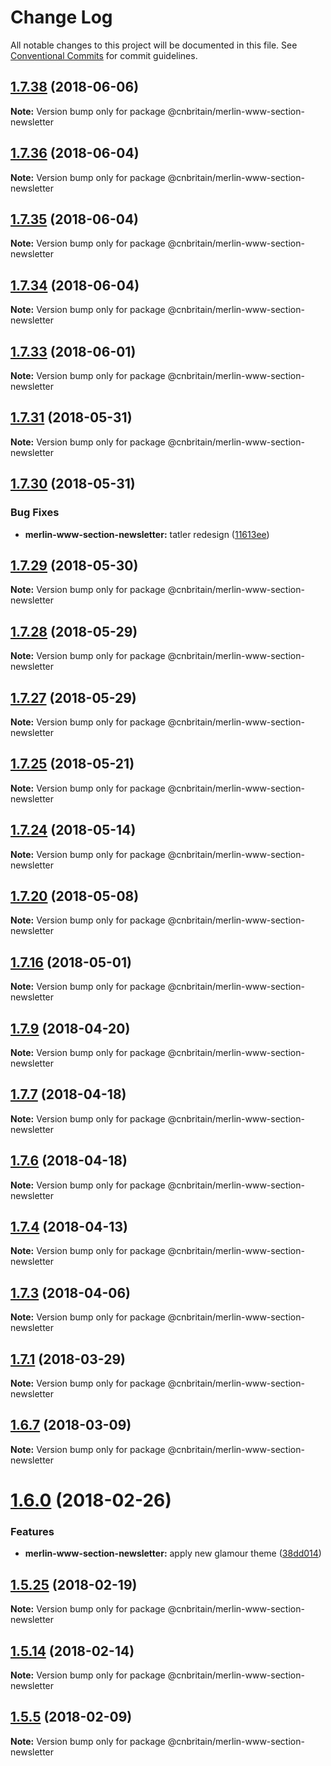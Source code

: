 # Change Log

All notable changes to this project will be documented in this file.
See [Conventional Commits](https://conventionalcommits.org) for commit guidelines.

<a name="1.7.38"></a>
## [1.7.38](https://github.com/cnduk/merlin-www-components/compare/@cnbritain/merlin-www-section-newsletter@1.7.37...@cnbritain/merlin-www-section-newsletter@1.7.38) (2018-06-06)




**Note:** Version bump only for package @cnbritain/merlin-www-section-newsletter

<a name="1.7.36"></a>
## [1.7.36](https://github.com/cnduk/merlin-www-components/compare/@cnbritain/merlin-www-section-newsletter@1.7.35...@cnbritain/merlin-www-section-newsletter@1.7.36) (2018-06-04)




**Note:** Version bump only for package @cnbritain/merlin-www-section-newsletter

<a name="1.7.35"></a>
## [1.7.35](https://github.com/cnduk/merlin-www-components/compare/@cnbritain/merlin-www-section-newsletter@1.7.34...@cnbritain/merlin-www-section-newsletter@1.7.35) (2018-06-04)




**Note:** Version bump only for package @cnbritain/merlin-www-section-newsletter

<a name="1.7.34"></a>
## [1.7.34](https://github.com/cnduk/merlin-www-components/compare/@cnbritain/merlin-www-section-newsletter@1.7.33...@cnbritain/merlin-www-section-newsletter@1.7.34) (2018-06-04)




**Note:** Version bump only for package @cnbritain/merlin-www-section-newsletter

<a name="1.7.33"></a>
## [1.7.33](https://github.com/cnduk/merlin-www-components/compare/@cnbritain/merlin-www-section-newsletter@1.7.32...@cnbritain/merlin-www-section-newsletter@1.7.33) (2018-06-01)




**Note:** Version bump only for package @cnbritain/merlin-www-section-newsletter

<a name="1.7.31"></a>
## [1.7.31](https://github.com/cnduk/merlin-www-components/compare/@cnbritain/merlin-www-section-newsletter@1.7.30...@cnbritain/merlin-www-section-newsletter@1.7.31) (2018-05-31)




**Note:** Version bump only for package @cnbritain/merlin-www-section-newsletter

<a name="1.7.30"></a>
## [1.7.30](https://github.com/cnduk/merlin-www-components/compare/@cnbritain/merlin-www-section-newsletter@1.7.29...@cnbritain/merlin-www-section-newsletter@1.7.30) (2018-05-31)


### Bug Fixes

* **merlin-www-section-newsletter:** tatler redesign ([11613ee](https://github.com/cnduk/merlin-www-components/commit/11613ee))




<a name="1.7.29"></a>
## [1.7.29](https://github.com/cnduk/merlin-www-components/compare/@cnbritain/merlin-www-section-newsletter@1.7.28...@cnbritain/merlin-www-section-newsletter@1.7.29) (2018-05-30)




**Note:** Version bump only for package @cnbritain/merlin-www-section-newsletter

<a name="1.7.28"></a>
## [1.7.28](https://github.com/cnduk/merlin-www-components/compare/@cnbritain/merlin-www-section-newsletter@1.7.27...@cnbritain/merlin-www-section-newsletter@1.7.28) (2018-05-29)




**Note:** Version bump only for package @cnbritain/merlin-www-section-newsletter

<a name="1.7.27"></a>
## [1.7.27](https://github.com/cnduk/merlin-www-components/compare/@cnbritain/merlin-www-section-newsletter@1.7.26...@cnbritain/merlin-www-section-newsletter@1.7.27) (2018-05-29)




**Note:** Version bump only for package @cnbritain/merlin-www-section-newsletter

<a name="1.7.25"></a>
## [1.7.25](https://github.com/cnduk/merlin-www-components/compare/@cnbritain/merlin-www-section-newsletter@1.7.24...@cnbritain/merlin-www-section-newsletter@1.7.25) (2018-05-21)




**Note:** Version bump only for package @cnbritain/merlin-www-section-newsletter

<a name="1.7.24"></a>
## [1.7.24](https://github.com/cnduk/merlin-www-components/compare/@cnbritain/merlin-www-section-newsletter@1.7.23...@cnbritain/merlin-www-section-newsletter@1.7.24) (2018-05-14)




**Note:** Version bump only for package @cnbritain/merlin-www-section-newsletter

<a name="1.7.20"></a>
## [1.7.20](https://github.com/cnduk/merlin-www-components/compare/@cnbritain/merlin-www-section-newsletter@1.7.19...@cnbritain/merlin-www-section-newsletter@1.7.20) (2018-05-08)




**Note:** Version bump only for package @cnbritain/merlin-www-section-newsletter

<a name="1.7.16"></a>
## [1.7.16](https://github.com/cnduk/merlin-www-components/compare/@cnbritain/merlin-www-section-newsletter@1.7.15...@cnbritain/merlin-www-section-newsletter@1.7.16) (2018-05-01)




**Note:** Version bump only for package @cnbritain/merlin-www-section-newsletter

<a name="1.7.9"></a>
## [1.7.9](https://github.com/cnduk/merlin-www-components/compare/@cnbritain/merlin-www-section-newsletter@1.7.8...@cnbritain/merlin-www-section-newsletter@1.7.9) (2018-04-20)




**Note:** Version bump only for package @cnbritain/merlin-www-section-newsletter

<a name="1.7.7"></a>
## [1.7.7](https://github.com/cnduk/merlin-www-components/compare/@cnbritain/merlin-www-section-newsletter@1.7.6...@cnbritain/merlin-www-section-newsletter@1.7.7) (2018-04-18)




**Note:** Version bump only for package @cnbritain/merlin-www-section-newsletter

<a name="1.7.6"></a>
## [1.7.6](https://github.com/cnduk/merlin-www-components/compare/@cnbritain/merlin-www-section-newsletter@1.7.5...@cnbritain/merlin-www-section-newsletter@1.7.6) (2018-04-18)




**Note:** Version bump only for package @cnbritain/merlin-www-section-newsletter

<a name="1.7.4"></a>
## [1.7.4](https://github.com/cnduk/merlin-www-components/compare/@cnbritain/merlin-www-section-newsletter@1.7.3...@cnbritain/merlin-www-section-newsletter@1.7.4) (2018-04-13)




**Note:** Version bump only for package @cnbritain/merlin-www-section-newsletter

<a name="1.7.3"></a>
## [1.7.3](https://github.com/cnduk/merlin-www-components/compare/@cnbritain/merlin-www-section-newsletter@1.7.2...@cnbritain/merlin-www-section-newsletter@1.7.3) (2018-04-06)




**Note:** Version bump only for package @cnbritain/merlin-www-section-newsletter

<a name="1.7.1"></a>
## [1.7.1](https://github.com/cnduk/merlin-www-components/compare/@cnbritain/merlin-www-section-newsletter@1.7.0...@cnbritain/merlin-www-section-newsletter@1.7.1) (2018-03-29)




**Note:** Version bump only for package @cnbritain/merlin-www-section-newsletter

<a name="1.6.7"></a>
## [1.6.7](https://github.com/cnduk/merlin-www-components/compare/@cnbritain/merlin-www-section-newsletter@1.6.6...@cnbritain/merlin-www-section-newsletter@1.6.7) (2018-03-09)




**Note:** Version bump only for package @cnbritain/merlin-www-section-newsletter

<a name="1.6.0"></a>
# [1.6.0](https://github.com/cnduk/merlin-www-components/compare/@cnbritain/merlin-www-section-newsletter@1.5.33...@cnbritain/merlin-www-section-newsletter@1.6.0) (2018-02-26)


### Features

* **merlin-www-section-newsletter:** apply new glamour theme ([38dd014](https://github.com/cnduk/merlin-www-components/commit/38dd014))




<a name="1.5.25"></a>
## [1.5.25](https://github.com/cnduk/merlin-www-components/compare/@cnbritain/merlin-www-section-newsletter@1.5.24...@cnbritain/merlin-www-section-newsletter@1.5.25) (2018-02-19)




**Note:** Version bump only for package @cnbritain/merlin-www-section-newsletter

<a name="1.5.14"></a>
## [1.5.14](https://github.com/cnduk/merlin-www-components/compare/@cnbritain/merlin-www-section-newsletter@1.5.13...@cnbritain/merlin-www-section-newsletter@1.5.14) (2018-02-14)




**Note:** Version bump only for package @cnbritain/merlin-www-section-newsletter

<a name="1.5.5"></a>
## [1.5.5](https://github.com/cnduk/merlin-www-components/compare/@cnbritain/merlin-www-section-newsletter@1.5.4...@cnbritain/merlin-www-section-newsletter@1.5.5) (2018-02-09)




**Note:** Version bump only for package @cnbritain/merlin-www-section-newsletter
